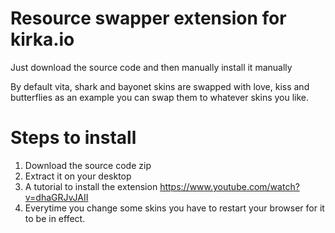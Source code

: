
# Resource swapper extension for kirka.io

Just download the source code and then manually install it manually 

By default vita, shark and bayonet skins are swapped with love, kiss and butterflies as an example you can swap them to whatever skins you like.


# Steps to install

1. Download the source code zip
2. Extract it on your desktop
3. A tutorial to install the extension https://www.youtube.com/watch?v=dhaGRJvJAII
4. Everytime you change some skins you have to restart your browser for it to be in effect.
